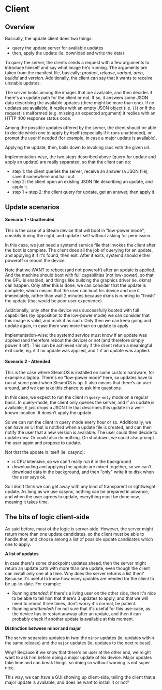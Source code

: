 Client
======



Overview
--------

Basically, the update client does two things:
- query the update server for available updates
- then, apply the update (ie. download and write the data)

To query the server, the clients sends a request with a few arguments to
introduce himself and say what image he's running. The arguments are taken from
the manifest file, basically: *product*, *release*, *variant*, *arch*,
*buildid* and *version*. Additionally, the client can say that it wants to
receive unstable updates.

The server looks among the images that are available, and then decides if
there's an update path for the client or not. If so, it answers some JSON
data describing the available updates (there might be more than one). If no
updates are available, it replies with an empty JSON object (i.e. `{}`) or if
the request is malformed (e.g. missing an expected argument) it replies with an
HTTP 400 response status code.

Among the possible updates offered by the server, the client should be able
to decide which one to apply by itself (especially if it runs unattended), or
prompt the user if needed (for example, in case a major update is available).

Applying the update, then, boils down to invoking rauc with the given url.

Implementation-wise, the two steps described above (query for update and apply
an update) are really separated, so that the client can do:
- step 1: the client queries the server, receive an answer (a JSON file), save
  it somewhere and bail out.
- step 2: the client open an existing JSON file describing an update, and apply
  it.
- step 1 + step 2: the client query for update, get an answer, then apply it.



Update scenarios
----------------

#### Scenario 1 - Unattended

This is the case of a Steam device that will boot in "low-power mode", sneakily
during the night, and update itself without asking for permission.

In this case, we just need a systemd service file that invokes the client after
the boot is complete. The client does all the job of querying for an update,
and applying it if it's found, then exit. After it exits, systemd should either
poweroff or reboot the device.

Note that we WANT to reboot (and not poweroff) after an update is applied. And
the machine should boot with full capabilities (not low-power), so that the GPU
is enabled, and things like building the graphics driver (ie. dkms) can happen.
Only after this is done, we can consider that the update is complete, which
means that the user can boot his device and use it immediately, rather than
wait 2 minutes because dkms is running to "finish" the update (that would be
poor user experience).

Additionally, only after the device was successfully booted with full
capabilities (by opposition to the low-power mode) we can consider that this
image is valid, and mark it as such. Only then we can keep going and update
again, in case there was more than on update to apply

Implementation-wise: the systemd service must know if an update was applied
(and therefore reboot the device) or not (and therefore simply power it off).
This can be achieved simply if the client return a meaningful exit code, eg.
`0` if no update was applied, and `1` if an update was applied.

#### Scenario 2 - Attended

This is the case where SteamOS is installed on some custom hardware, for
example a laptop. There's no "low-power mode" here, so updates have to run at
some point when SteamOS is up. It also means that there's an user around, and
we can take this chance to ask him questions.

In this case, we expect to run the client in `query-only` mode on a regular
basis. In query-mode, the client only queries the server, and if an update is
available, it just drops a JSON file that describes this update in a well-known
location. It doesn't apply the update.

So we can run the client in query mode every hour or so. Additionally, we can
have an UI that is notified when a update file is created, and can then notify
the user that a new version is available. The user could then decide to update
now. Or could also do nothing. On shutdown, we could also prompt the user again
and propose to update.

Not that the update in itself (ie. casync):
- is CPU intensive, so we can't really run it in the background
- downloading and applying the update are mixed together, so we can't download
  data in the background, and then "only" write it to disk when the user says
  ok.

So I don't think we can get away with any kind of transparent or lightweight
update. As long as we use casync, nothing can be prepared in advance, and when
the user agrees to update, everything must be done now, meaning it takes time.



The bits of logic client-side
-----------------------------

As said before, most of the logic is server-side. However, the server might
return more than one update candidates, so the client must be able to handle
that, and choose among a list of possible update candidates which one to apply.

**A list of updates**

In case there's some checkpoint updates ahead, then the server might return an
update path with more than one update, even though the client can install only
one at a time. Why does the server returns a list then? Because it's useful to
know how many updates are needed for the client to be up-to-date. For example:

- Running *attended*: if there's a living user on the other side, then it's
  nice to be able to tell him that there's 3 updates to apply, and that we
  will need to reboot three times, don't worry it's normal, be patient.
- Running *unattended*: I'm not sure that it's useful for this use-case, as
  the device has to restart anyway after an update, and then it can probably
  check if another update is available at this moment.

**Distinction between minor and major**

The server separates updates in two: the `minor` updates (ie. updates within
the same release) and the `major` updates (ie. updates to the next release).

Why? Because if we know that there's an user at the other end, we might want to
ask him before doing a major update of his device. Major updates take time and
can break things, so doing so without warning is not super nice.

This way, we can have a GUI showing up client-side, telling the client that
a major update is available, and does he want to install it or not?
